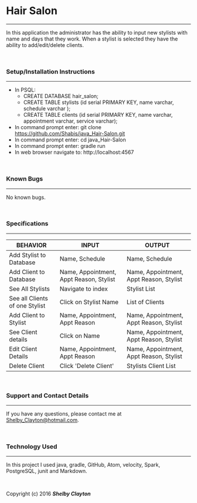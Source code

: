 # Hair Salon
------

In this application the administrator has the ability to input new stylists with name and days that they work. When a stylist is selected they have the ability to add/edit/delete clients.

<br/>

### Setup/Installation Instructions
------
* In PSQL:
  * CREATE DATABASE hair_salon;
  * CREATE TABLE stylists (id serial PRIMARY KEY, name varchar, schedule varchar );
  * CREATE TABLE clients (id serial PRIMARY KEY, name varchar, appointment varchar, service varchar);
* In command prompt enter: git clone https://github.com/Shabis/java_Hair-Salon.git
* In command prompt enter: cd java_Hair-Salon
* In command prompt enter: gradle run
* In web browser navigate to: http://localhost:4567


<br/>

### Known Bugs
------

No known bugs.

<br/>

### Specifications
------

| BEHAVIOR                       | INPUT                  | OUTPUT                |
|--------------------------------|------------------------|-----------------------|
| Add Stylist to Database         | Name, Schedule       | Name, Schedule      |
| Add Client to Database        | Name, Appointment, Appt Reason, Stylist  | Name, Appointment, Appt Reason, Stylist |
| See All Stylists                | Navigate to index      | Stylist List           |
| See all Clients of one Stylist | Click on Stylist Name   | List of Clients      |
| Add Client to Stylist          | Name, Appointment, Appt Reason          | Name, Appointment, Appt Reason, Stylist |
| See Client details            | Click on Name          | Name, Appointment, Appt Reason, Stylist |
| Edit Client Details           | Name, Appointment, Appt Reason          | Name, Appointment, Appt Reason, Stylist |
| Delete Client                 | Click 'Delete Client' | Stylists Client List  |
<br/>

### Support and Contact Details
------

If you have any questions, please contact me at Shelby_Clayton@hotmail.com.

<br/>

### Technology Used
------

In this project I used java, gradle, GitHub, Atom, velocity, Spark, PostgreSQL, junit and Markdown.

<br/>


Copyright (c) 2016 **_Shelby Clayton_**
